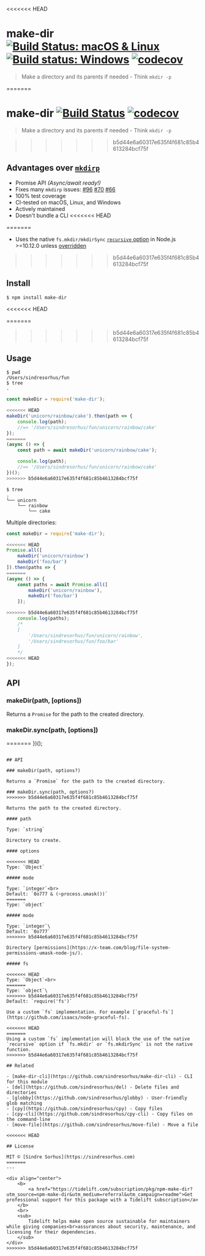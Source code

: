 <<<<<<< HEAD
# make-dir [![Build Status: macOS & Linux](https://travis-ci.org/sindresorhus/make-dir.svg?branch=master)](https://travis-ci.org/sindresorhus/make-dir) [![Build status: Windows](https://ci.appveyor.com/api/projects/status/e0vtt8y600w91gcs/branch/master?svg=true)](https://ci.appveyor.com/project/sindresorhus/make-dir/branch/master) [![codecov](https://codecov.io/gh/sindresorhus/make-dir/branch/master/graph/badge.svg)](https://codecov.io/gh/sindresorhus/make-dir)

> Make a directory and its parents if needed - Think `mkdir -p`


=======
# make-dir [![Build Status](https://travis-ci.org/sindresorhus/make-dir.svg?branch=master)](https://travis-ci.org/sindresorhus/make-dir) [![codecov](https://codecov.io/gh/sindresorhus/make-dir/branch/master/graph/badge.svg)](https://codecov.io/gh/sindresorhus/make-dir)

> Make a directory and its parents if needed - Think `mkdir -p`

>>>>>>> b5d44e6a60317e635f4f681c85b4613284bcf75f
## Advantages over [`mkdirp`](https://github.com/substack/node-mkdirp)

- Promise API *(Async/await ready!)*
- Fixes many `mkdirp` issues: [#96](https://github.com/substack/node-mkdirp/pull/96) [#70](https://github.com/substack/node-mkdirp/issues/70) [#66](https://github.com/substack/node-mkdirp/issues/66)
- 100% test coverage
- CI-tested on macOS, Linux, and Windows
- Actively maintained
- Doesn't bundle a CLI
<<<<<<< HEAD

=======
- Uses the native `fs.mkdir/mkdirSync` [`recursive` option](https://nodejs.org/dist/latest/docs/api/fs.html#fs_fs_mkdir_path_options_callback) in Node.js >=10.12.0 unless [overridden](#fs)
>>>>>>> b5d44e6a60317e635f4f681c85b4613284bcf75f

## Install

```
$ npm install make-dir
```

<<<<<<< HEAD

=======
>>>>>>> b5d44e6a60317e635f4f681c85b4613284bcf75f
## Usage

```
$ pwd
/Users/sindresorhus/fun
$ tree
.
```

```js
const makeDir = require('make-dir');

<<<<<<< HEAD
makeDir('unicorn/rainbow/cake').then(path => {
	console.log(path);
	//=> '/Users/sindresorhus/fun/unicorn/rainbow/cake'
});
=======
(async () => {
	const path = await makeDir('unicorn/rainbow/cake');

	console.log(path);
	//=> '/Users/sindresorhus/fun/unicorn/rainbow/cake'
})();
>>>>>>> b5d44e6a60317e635f4f681c85b4613284bcf75f
```

```
$ tree
.
└── unicorn
    └── rainbow
        └── cake
```

Multiple directories:

```js
const makeDir = require('make-dir');

<<<<<<< HEAD
Promise.all([
	makeDir('unicorn/rainbow')
	makeDir('foo/bar')
]).then(paths => {
=======
(async () => {
	const paths = await Promise.all([
		makeDir('unicorn/rainbow'),
		makeDir('foo/bar')
	]);

>>>>>>> b5d44e6a60317e635f4f681c85b4613284bcf75f
	console.log(paths);
	/*
	[
		'/Users/sindresorhus/fun/unicorn/rainbow',
		'/Users/sindresorhus/fun/foo/bar'
	]
	*/
<<<<<<< HEAD
});
```


## API

### makeDir(path, [options])

Returns a `Promise` for the path to the created directory.

### makeDir.sync(path, [options])
=======
})();
```

## API

### makeDir(path, options?)

Returns a `Promise` for the path to the created directory.

### makeDir.sync(path, options?)
>>>>>>> b5d44e6a60317e635f4f681c85b4613284bcf75f

Returns the path to the created directory.

#### path

Type: `string`

Directory to create.

#### options

<<<<<<< HEAD
Type: `Object`

##### mode

Type: `integer`<br>
Default: `0o777 & (~process.umask())`
=======
Type: `object`

##### mode

Type: `integer`\
Default: `0o777`
>>>>>>> b5d44e6a60317e635f4f681c85b4613284bcf75f

Directory [permissions](https://x-team.com/blog/file-system-permissions-umask-node-js/).

##### fs

<<<<<<< HEAD
Type: `Object`<br>
=======
Type: `object`\
>>>>>>> b5d44e6a60317e635f4f681c85b4613284bcf75f
Default: `require('fs')`

Use a custom `fs` implementation. For example [`graceful-fs`](https://github.com/isaacs/node-graceful-fs).

<<<<<<< HEAD
=======
Using a custom `fs` implementation will block the use of the native `recursive` option if `fs.mkdir` or `fs.mkdirSync` is not the native function.
>>>>>>> b5d44e6a60317e635f4f681c85b4613284bcf75f

## Related

- [make-dir-cli](https://github.com/sindresorhus/make-dir-cli) - CLI for this module
- [del](https://github.com/sindresorhus/del) - Delete files and directories
- [globby](https://github.com/sindresorhus/globby) - User-friendly glob matching
- [cpy](https://github.com/sindresorhus/cpy) - Copy files
- [cpy-cli](https://github.com/sindresorhus/cpy-cli) - Copy files on the command-line
- [move-file](https://github.com/sindresorhus/move-file) - Move a file

<<<<<<< HEAD

## License

MIT © [Sindre Sorhus](https://sindresorhus.com)
=======
---

<div align="center">
	<b>
		<a href="https://tidelift.com/subscription/pkg/npm-make-dir?utm_source=npm-make-dir&utm_medium=referral&utm_campaign=readme">Get professional support for this package with a Tidelift subscription</a>
	</b>
	<br>
	<sub>
		Tidelift helps make open source sustainable for maintainers while giving companies<br>assurances about security, maintenance, and licensing for their dependencies.
	</sub>
</div>
>>>>>>> b5d44e6a60317e635f4f681c85b4613284bcf75f
